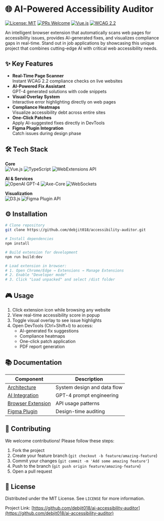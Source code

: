 # 🌐 AI-Powered Accessibility Auditor

[![License: MIT](https://img.shields.io/badge/License-MIT-yellow.svg)](https://opensource.org/licenses/MIT)
[![PRs Welcome](https://img.shields.io/badge/PRs-welcome-brightgreen.svg)](https://github.com/yourusername/accessibility-auditor/pulls)
[![Vue.js](https://img.shields.io/badge/Framework-Vue.js-4FC08D.svg)](https://vuejs.org/)
[![WCAG 2.2](https://img.shields.io/badge/Compliance-WCAG_2.2-005A9C.svg)](https://www.w3.org/WAI/standards-guidelines/wcag/)

An intelligent browser extension that automatically scans web pages for accessibility issues, provides AI-generated fixes, and visualizes compliance gaps in real-time. Stand out in job applications by showcasing this unique project that combines cutting-edge AI with critical web accessibility needs.




## ✨ Key Features

- **Real-Time Page Scanner**  
  Instant WCAG 2.2 compliance checks on live websites
- **AI-Powered Fix Assistant**  
  GPT-4 generated solutions with code snippets
- **Visual Overlay System**  
  Interactive error highlighting directly on web pages
- **Compliance Heatmaps**  
  Visualize accessibility debt across entire sites
- **One-Click Patches**  
  Apply AI-suggested fixes directly in DevTools
- **Figma Plugin Integration**  
  Catch issues during design phase

## 🛠️ Tech Stack

**Core**  
![Vue.js](https://img.shields.io/badge/-Vue.js-4FC08D?logo=vue.js&logoColor=white)
![TypeScript](https://img.shields.io/badge/-TypeScript-3178C6?logo=typescript&logoColor=white)
![WebExtensions API](https://img.shields.io/badge/-WebExtensions-4285F4?logo=google-chrome&logoColor=white)

**AI & Services**  
![OpenAI GPT-4](https://img.shields.io/badge/-GPT--4-412991?logo=openai&logoColor=white)
![Axe-Core](https://img.shields.io/badge/-Axe--Core-F04E23?logo=accessibility&logoColor=white)
![WebSockets](https://img.shields.io/badge/-WebSockets-010101?logo=socket.io&logoColor=white)

**Visualization**  
![D3.js](https://img.shields.io/badge/-D3.js-F9A03C?logo=d3.js&logoColor=white)
![Figma Plugin API](https://img.shields.io/badge/-Figma_Plugin-0ACF83?logo=figma&logoColor=white)

## ⚙️ Installation

```bash
# Clone repository
git clone https://github.com/debjit018/accessibility-auditor.git

# Install dependencies
npm install

# Build extension for development
npm run build:dev

# Load extension in browser:
# 1. Open Chrome/Edge → Extensions → Manage Extensions
# 2. Enable "Developer mode"
# 3. Click "Load unpacked" and select /dist folder
```

## 🎮 Usage

1. Click extension icon while browsing any website
2. View real-time accessibility score in popup
3. Toggle visual overlay to see issue highlights
4. Open DevTools (Ctrl+Shift+I) to access:
   - AI-generated fix suggestions
   - Compliance heatmaps
   - One-click patch application
   - PDF report generation

## 📚 Documentation

| Component         | Description                          |
|-------------------|--------------------------------------|
| [Architecture](docs/ARCHITECTURE.md) | System design and data flow |
| [AI Integration](docs/AI_INTEGRATION.md) | GPT-4 prompt engineering |
| [Browser Extension](docs/EXTENSION_GUIDE.md) | API usage patterns |
| [Figma Plugin](docs/FIGMA_PLUGIN.md) | Design-time auditing |

## 🤝 Contributing

We welcome contributions! Please follow these steps:

1. Fork the project
2. Create your feature branch (`git checkout -b feature/amazing-feature`)
3. Commit your changes (`git commit -m 'Add some amazing feature'`)
4. Push to the branch (`git push origin feature/amazing-feature`)
5. Open a pull request



## 📄 License

Distributed under the MIT License. See `LICENSE` for more information.

Project Link: [https://github.com/debjit018/ai-accessibility-auditor](https://github.com/debjit018/ai-accessibility-auditor)
